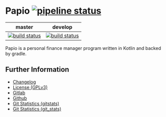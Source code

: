 # Papio [![pipeline status](https://gitlab.namibsun.net/namboy94/papio/badges/master/pipeline.svg)](https://gitlab.namibsun.net/namboy94/papio/commits/master)

|master|develop|
|:----:|:-----:|
|[![build status](https://gitlab.namibsun.net/namboy94/papio/badges/master/build.svg)](https://gitlab.namibsun.net/namboy94/papio/commits/master)|[![build status](https://gitlab.namibsun.net/namboy94/papio/badges/develop/build.svg)](https://gitlab.namibsun.net/namboy94/papio/commits/develop)|

Papio is a personal finance manager program written in Kotlin and backed by gradle.

## Further Information

* [Changelog](https://gitlab.namibsun.net/namboy94/papio/raw/master/CHANGELOG)
* [License (GPLv3)](https://gitlab.namibsun.net/namboy94/papio/raw/master/LICENSE)
* [Gitlab](https://gitlab.namibsun.net/namboy94/papio)
* [Github](https://github.com/namboy94/papio)
* [Git Statistics (gitstats)](https://gitstats.namibsun.net/gitstats/papio/index.html)
* [Git Statistics (git_stats)](https://gitstats.namibsun.net/git_stats/papio/index.html)

